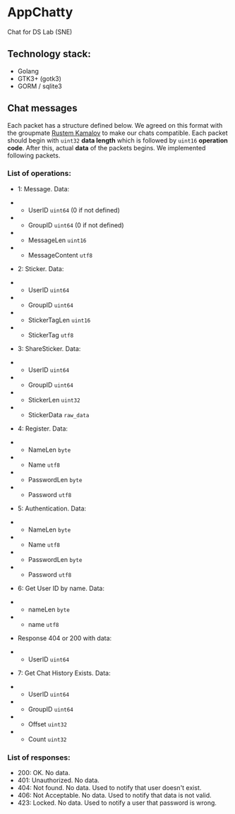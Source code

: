 # AppChatty
Chat for DS Lab (SNE)

## Technology stack:
- Golang
- GTK3+ (gotk3)
- GORM / sqlite3

## Chat messages

Each packet has a structure defined below. We agreed on this format with the groupmate [Rustem Kamalov](https://github.com/karust) to make our chats compatible. Each packet should begin with `uint32` **data length** which is followed by `uint16` **operation code**. After this, actual **data** of the packets begins. We implemented following packets.

### List of operations:

- 1: Message. Data: 
- - UserID `uint64` (0 if not defined)
- - GroupID `uint64` (0 if not defined)
- - MessageLen `uint16`
- - MessageContent `utf8`

- 2: Sticker. Data:
- - UserID `uint64`
- - GroupID `uint64`
- - StickerTagLen `uint16`
- - StickerTag `utf8`

- 3: ShareSticker. Data:
- - UserID `uint64`
- - GroupID `uint64`
- - StickerLen `uint32`
- - StickerData `raw_data`

- 4: Register. Data:
- - NameLen `byte`
- - Name `utf8`
- - PasswordLen `byte`
- - Password `utf8`

- 5: Authentication. Data:
- - NameLen `byte`
- - Name `utf8`
- - PasswordLen `byte`
- - Password `utf8`

- 6: Get User ID by name. Data:
- - nameLen `byte`
- - name `utf8` 
- Response 404 or 200 with data:
- - UserID `uint64`

- 7: Get Chat History Exists. Data:
- - UserID `uint64`
- - GroupID `uint64`
- - Offset `uint32`
- - Count `uint32`


### List of responses: 

- 200: OK. No data.
- 401: Unauthorized. No data.
- 404: Not found. No data. Used to notify that user doesn't exist.
- 406: Not Acceptable. No data. Used to notify that data is not valid.
- 423: Locked. No data. Used to notify a user that password is wrong.